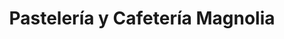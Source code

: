 ---
title: "Pastelería y Cafetería Magnolia"
url: /san-isidro/pasteleria-y-cafeteria-magnolia/
shop: pastelería
---